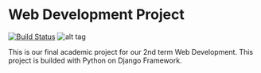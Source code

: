 # Web Development Project
[![Build Status](https://travis-ci.org/zobeltran/webdevtproject.svg?branch=master)](https://travis-ci.org/zobeltran/webdevtproject) ![alt tag](https://img.shields.io/badge/coverage-40%25-yellow.svg)

This is our final academic project for our 2nd term Web Development. This project is builded with Python on Django Framework.
